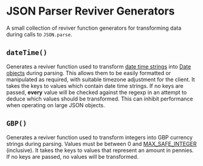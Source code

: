 # JSON Parser Reviver Generators

A small collection of reviver function generators for transforming data during calls to `JSON.parse`.

## `dateTime()`

Generates a reviver function used to transform [date time strings](https://developer.mozilla.org/en-US/docs/Web/JavaScript/Reference/Global_Objects/Date#date_time_string_format) into [Date objects](https://developer.mozilla.org/en-US/docs/Web/JavaScript/Reference/Global_Objects/Date) during parsing. This allows them to be easily formatted or manipulated as required, with suitable timezone adjustment for the client. It takes the keys to values which contain date time strings. If no keys are passed, **every** value will be checked against the regexp in an attempt to deduce which values should be transformed. This can inhibit performance when operating on large JSON objects.

## `GBP()`

Generates a reviver function used to transform integers into GBP currency strings during parsing. Values must be between 0 and [MAX_SAFE_INTEGER](https://developer.mozilla.org/en-US/docs/Web/JavaScript/Reference/Global_Objects/Number/MAX_SAFE_INTEGER) (inclusive). It takes the keys to values that represent an amount in pennies. If no keys are passed, no values will be transformed.
